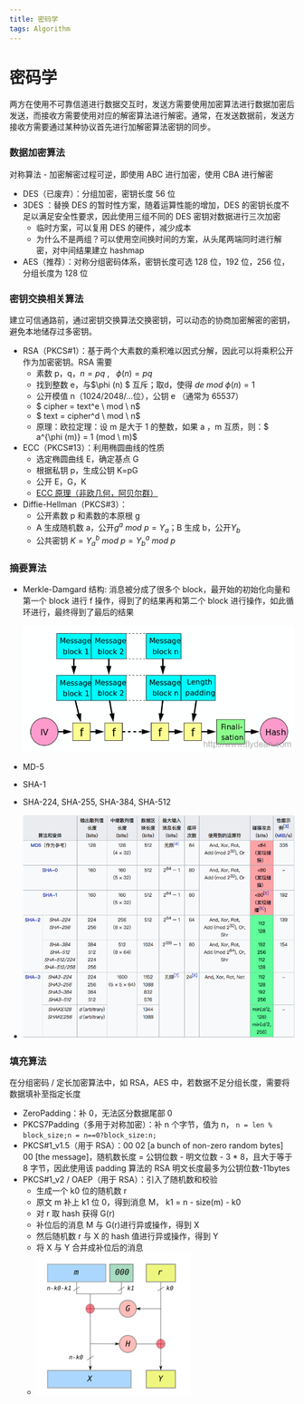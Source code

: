 ```yaml
---
title: 密码学
tags: Algorithm
---
```


# 密码学

两方在使用不可靠信道进行数据交互时，发送方需要使用加密算法进行数据加密后发送，而接收方需要使用对应的解密算法进行解密。通常，在发送数据前，发送方接收方需要通过某种协议首先进行加解密算法密钥的同步。

### 数据加密算法

对称算法 - 加密解密过程可逆，即使用 ABC 进行加密，使用 CBA 进行解密

- DES（已废弃）：分组加密，密钥长度 56 位
- 3DES ：替换 DES 的暂时性方案，随着运算性能的增加，DES 的密钥长度不足以满足安全性要求，因此使用三组不同的 DES 密钥对数据进行三次加密
  - 临时方案，可以复用 DES 的硬件，减少成本
  - 为什么不是两组？可以使用空间换时间的方案，从头尾两端同时进行解密，对中间结果建立 hashmap
- AES（推荐）：对称分组密码体系，密钥长度可选 128 位，192 位，256 位，分组长度为 128 位

### 密钥交换相关算法

建立可信通路前，通过密钥交换算法交换密钥，可以动态的协商加密解密的密钥，避免本地储存过多密钥。

- RSA（PKCS#1）：基于两个大素数的乘积难以因式分解，因此可以将乘积公开作为加密密钥。RSA 需要
  - 素数 p，q，$n = pq$ ,   $\phi(n)=pq$
  - 找到整数 e，与$\phi (n) $ 互斥；取d，使得 $de \ mod \ \phi (n) = 1$
  - 公开模值 n（1024/2048/...位），公钥 e （通常为 65537）
  - $ cipher = text^e \ mod \ n$
  - $ text = cipher^d \ mod \ n$
  - 原理：欧拉定理：设 m 是大于 1 的整数，如果 a ，m 互质，则：$ a^{\phi (m)} = 1 (mod \ m)$
- ECC（PKCS#13）：利用椭圆曲线的性质
  - 选定椭圆曲线 E，确定基点 G
  - 根据私钥 p，生成公钥 K=pG
  - 公开 E，G，K
  - [ECC 原理（非欧几何，阿贝尔群）](https://www.cnblogs.com/Kalafinaian/p/7392505.html)
- Diffie-Hellman（PKCS#3）：
  - 公开素数 p 和素数的本原根 g
  - A 生成随机数 a，公开$g^a \ mod \ p = Y_a$；B 生成 b，公开$Y_b$
  - 公共密钥 $K = {Y_a}^b \ mod \ p = {Y_b}^a \ mod \ p$

### 摘要算法

- Merkle-Damgard 结构: 消息被分成了很多个 block，最开始的初始化向量和第一个 block 进行 f 操作，得到了的结果再和第二个 block 进行操作，如此循环进行，最终得到了最后的结果

  ![](images/Merkle-Damgard结构.png)

- MD-5
- SHA-1
- SHA-224, SHA-255, SHA-384, SHA-512
- ![](images/摘要算法汇总.png)

### 填充算法

在分组密码 / 定长加密算法中，如 RSA，AES 中，若数据不足分组长度，需要将数据填补至指定长度

- ZeroPadding：补 0，无法区分数据尾部 0
- PKCS7Padding（多用于对称加密）：补 n 个字节，值为 n， `n = len % block_size;n = n==0?block_size:n;`
- PKCS#1_v1.5（用于 RSA）：00 02 [a bunch of non-zero random bytes] 00 [the message]，随机数长度 = 公钥位数 - 明文位数 - 3 \* 8，且大于等于 8 字节，因此使用该 padding 算法的 RSA 明文长度最多为公钥位数-11bytes
- PKCS#1_v2 / OAEP（用于 RSA）：引入了随机数和校验
  - 生成一个 k0 位的随机数 r
  - 原文 m 补上 k1 位 0，得到消息 M， k1 = n - size(m) - k0
  - 对 r 取 hash 获得 G(r)
  - 补位后的消息 M 与 G(r)进行异或操作，得到 X
  - 然后随机数 r 与 X 的 hash 值进行异或操作，得到 Y
  - 将 X 与 Y 合并成补位后的消息
  - ![](images/OAEP.png)
